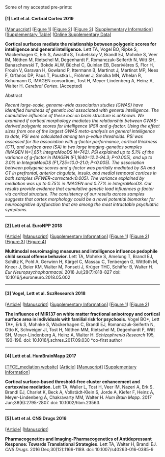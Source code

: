 Some of my accepted pre-prints:

#### [1] Lett et al. Cerbral Cortex 2019
[[Manuscript](Lett_et_al_Cerebral_Cortex_2019/MANUSCRIPT_one_file.pdf)]
[[Figure 1](Lett_et_al_Cerebral_Cortex_2019/FILES/Figure1_Final_CMYK.tif)]
[[Figure 2](Lett_et_al_Cerebral_Cortex_2019/FILES/Figure1_Final_CMYK.tif)]
[[Figure 3](Lett_et_al_Cerebral_Cortex_2019/FILES/Figure1_Final_CMYK.tif)]
[[Supplementary Information](Lett_et_al_Cerebral_Cortex_2019/Supplementary_Material.docx)]
[[Supplementary Table](https://github.com/trislett/manuscripts/blob/master/Lett_et_al_Cerebral_Cortex_2019/Supplementary_Tables_PDF.pdf)]
[[Online Supplementary Data](https://github.com/bobvogel/g-factor-mediation)]

**Cortical surfaces mediate the relationship between polygenic scores for intelligence and general intelligence.** Lett TA, Vogel BO, Ripke S, Wackerhagen C, Erk S, Awasthi S, Trubetskoy V, Brandl EJ, Mohnke S, Veer IM, Nöthen M, Rietschel M,  Degenhardt F, Romanczuk-Seiferth N, Witt SH, Banaschewski T, Bokde ALW, Büchel C, Quinlan EB, Desrivières S, Flor H, Frouin V, Garavan H, Gowland P, Ittermann B, Martinot J, Martinot MP, Nees F, Orfanos DP, Paus T, Poustka L, Fröhner J, Smolka MN, Whelan R, Schumann G, IMAGEN consortium, Tost H,  Meyer-Lindenberg A, Heinz A, Walter H. *Cerebral Cortex*.  (Accepted)

Abstract

_Recent large-scale, genome-wide association studies (GWAS) have identified hundreds of genetic loci associated with general intelligence. The cumulative influence of these loci on brain structure is unknown. We examined if cortical morphology mediates the relationship between GWAS-derived polygenic scores for intelligence (PSi) and g-factor. Using the effect sizes from one of the largest GWAS meta-analysis on general intelligence to date, PSi were calculated among ten p-value thresholds. PSi was assessed for the association with g-factor performance, cortical thickness (CT), and surface area (SA) in two large imaging-genetics samples (IMAGEN N=1,651; IntegraMooDS N=742). PSi explained up to 5.1% of the variance of g-factor in IMAGEN (F1,1640=12.2-94.3; P<0.005), and up to 3.0% in IntegraMooDS (F1,725=10.0-21.0; P<0.005). The association between polygenic scores and g-factor was partially mediated by SA and CT in prefrontal, anterior cingulate, insula, and medial temporal cortices in both samples (PFWER-corrected<0.005). The variance explained by mediation was up to 0.75% in IMAGEN and 0.77% in IntegraMooDS. Our results provide evidence that cumulative genetic load influences g-factor via cortical structure. The consistency of our results across samples suggests that cortex morphology could be a novel potential biomarker for neurocognitive dysfunction that are among the most intractable psychiatric symptoms._

---
#### [2] Lett et al. EuroNPP 2018
[[Article](https://www.sciencedirect.com/science/article/abs/pii/S0924977X18301172?via%3Dihub)] [[Manuscript](https://github.com/trislett/manuscripts/blob/master/Lett_et_al_EuroNPP_2018/Manuscript.doc)]  [[Supplementary Information](https://github.com/trislett/manuscripts/blob/master/Lett_et_al_EuroNPP_2018/Supplemental_Material.docx)] [[Figure 1](https://github.com/trislett/manuscripts/blob/master/Lett_et_al_EuroNPP_2018/Figure1.tif)] [[Figure 2](https://github.com/trislett/manuscripts/blob/master/Lett_et_al_EuroNPP_2018/Figure2.tif)] [[Figure 3](https://github.com/trislett/manuscripts/blob/master/Lett_et_al_EuroNPP_2018/Figure3.tif)] [[Figure 4](https://github.com/trislett/manuscripts/blob/master/Lett_et_al_EuroNPP_2018/Figure4.tif)]


**Multimodal neuroimaging measures and intelligence influence pedophile child sexual offense behavior.** Lett TA, Mohnke S, Amelung T, Brandl EJ, Schiltz K, Pohl A, Gerwinn H, Kärgel C, Massau C, Tenbergen G, Wittfoth M, Kneer J, Beier KM, Walter M, Ponseti J, Krüger THC, Schiffer B, Walter H. *Eur Neuropsychopharmacol.* 2018 Jul;28(7):818-827 doi: 10.1016/j.euroneuro.2018.05.002

---
#### [3] Vogel, Lett et al. SczResearch 2018
[[Article](https://www.sciencedirect.com/science/article/abs/pii/S0920996417305923?via%3Dihub)]
[[Manuscript](Vogel_Lett_et_al_SczResearch_2018/MIR137_Manuscript_Revised.doc)]
[[Supplementary Information](Vogel_Lett_et_al_SczResearch_2018/MIR137_Supplemental_Material_Revised.docx)]
[[Figure 1](Vogel_Lett_et_al_SczResearch_2018/Figure1.pdf)]
[[Figure 2](Vogel_Lett_et_al_SczResearch_2018/Figure2.pdf)]


**The influence of MIR137 on white matter fractional anisotropy and cortical surface area in individuals with familial risk for psychosis.** Vogel BO*, Lett TA*, Erk S, Mohnke S, Wackerhagen C, Brandl EJ, Romanczuk-Seiferth N, Otto K, Schweiger JI, Tost H, Nöthen MM, Rietschel M, Degenhardt F, Witt SH, Meyer-Lindenberg A, Heinz A, Walter H.  *Schizophrenia Research* 195, 190-196. doi: 10.1016/j.schres.2017.09.030 *co-first author

---

#### [4] Lett et al. HumBrainMapp 2017
[[TFCE_mediation website](https://github.com/trislett/TFCE_mediation)]
[[Article](https://onlinelibrary.wiley.com/doi/full/10.1002/hbm.23563)]
[[Manuscript](Lett_et_al_HumBrainMapp_2017/Lett_et_al_2017_HBM_Accepted.pdf)]
[[Supplementary Information](Lett_et_al_HumBrainMapp_2017/Lett_et_al_2017_HBM_supporting_information.docx)]

**Cortical surface-based threshold-free cluster enhancement and cortexwise mediation.** Lett TA, Waller L, Tost H, Veer IM, Nazeri A, Erk S, Brandl EJ, Charlet K, Beck A, Vollstädt-Klein S, Jorde A, Kiefer F, Heinz A, Meyer-Lindenberg A, Chakravarty MM, Walter H. *Hum Brain Mapp.* 2017 Jun;38(6):2795-2807. doi: 10.1002/hbm.23563.

---
#### [5] Lett et al. CNS Drugs 2016
[[Article](https://link.springer.com/article/10.1007%2Fs40263-016-0385-9)]
[[Manuscript](Lett_et_al_CNS_Drugs_2016/Manuscript.doc)]

**Pharmacogenetics and Imaging-Pharmacogenetics of Antidepressant Response: Towards Translational Strategies.** Lett TA, Walter H, Brandl EJ. *CNS Drugs.* 2016 Dec;30(12):1169-1189. doi: 10.1007/s40263-016-0385-9





